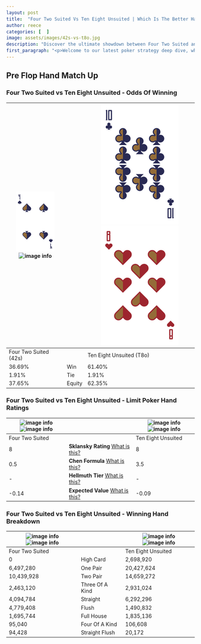 ```yaml
---
layout: post
title:  "Four Two Suited Vs Ten Eight Unsuited | Which Is The Better Hand In Poker? A Complete Guide"
author: reece
categories: [  ]
image: assets/images/42s-vs-t8o.jpg
description: "Discover the ultimate showdown between Four Two Suited and Ten Eight Unsuited in poker! Uncover the odds, strategies, and scenarios where one hand triumphs over the other. Get ready to up your poker game with this thrilling analysis."
first_paragraph: "<p>Welcome to our latest poker strategy deep dive, where we're pitting two distinct hands against each other in a high-stakes showdown: Four Two Suited vs Ten Eight Unsuited.</p><p>In the dynamic world of poker, every decision counts, and knowing which hand holds the upper hand is key to your success at the table.</p><p>In this article, we'll dissect these two hands, explore the scenarios where one dominates the other, and equip you with the knowledge to make strategic choices that can tip the odds in your favor.</p><p>Get ready to unravel the intriguing dynamics of these poker hands and elevate your game to new heights.</p>"
---
```




[comment]: # (sp0)

## Pre Flop Hand Match Up

<div class="table hand-ratings" markdown="1"> 



### Four Two Suited vs Ten Eight Unsuited - Odds Of Winning


    
| ![image info](assets/images/hand1/4.png) ![image info](assets/images/hand1/2s.png) |  | ![image info](assets/images/hand2/T.png) ![image info](assets/images/hand2/8o.png) |
| -------- | -------- | -------- |
| Four Two Suited (42s) |  | Ten Eight Unsuited (T8o) |
| 36.69% | Win | 61.40% |
| 1.91% | Tie | 1.91% |
| 37.65% | Equity | 62.35% |




[comment]: # (sp1)



### Four Two Suited vs Ten Eight Unsuited - Limit Poker Hand Ratings


    
| ![image info](https://www.riverpairs.com/assets/images/hand1/4.png) ![image info](https://www.riverpairs.com/assets/images/hand1/2s.png) |  | ![image info](https://www.riverpairs.com/assets/images/hand2/T.png) ![image info](https://www.riverpairs.com/assets/images/hand2/8o.png) |
| -------- | -------- | -------- |
| Four Two Suited |  | Ten Eight Unsuited |
| 8 | **Sklansky Rating** [What is this?](/sklansky-rating-explained) | 8 |
| 0.5 | **Chen Formula** [What is this?](/chen-formula-explained) | 3.5 |
| - | **Hellmuth Tier** [What is this?](/Hellmuth-tier-explained) | - |
| -0.14 | **Expected Value** [What is this?](/expected-value-explained) | -0.09 |




[comment]: # (sp2)



### Four Two Suited vs Ten Eight Unsuited - Winning Hand Breakdown


    
| ![image info](https://www.riverpairs.com/assets/images/hand1/4.png) ![image info](https://www.riverpairs.com/assets/images/hand1/2s.png) |  | ![image info](https://www.riverpairs.com/assets/images/hand2/T.png) ![image info](https://www.riverpairs.com/assets/images/hand2/8o.png) |
| -------- | -------- | -------- |
| Four Two Suited |  | Ten Eight Unsuited |
| 0 | High Card | 2,698,920 |
| 6,497,280 | One Pair | 20,427,624 |
| 10,439,928 | Two Pair | 14,659,272 |
| 2,463,120 | Three Of A Kind | 2,931,024 |
| 4,094,784 | Straight | 6,292,296 |
| 4,779,408 | Flush | 1,490,832 |
| 1,695,744 | Full House | 1,835,136 |
| 95,040 | Four Of A Kind | 106,608 |
| 94,428 | Straight Flush | 20,172 |




[comment]: # (sp3)



</div>

[comment]: # (sp4)



[comment]: # (sp5)

